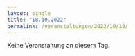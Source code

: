 ```yaml
---
layout: single
title: "18.10.2022"
permalink: /veranstaltungen/2022/10/18/
---
```


Keine Veranstaltung an diesem Tag.
